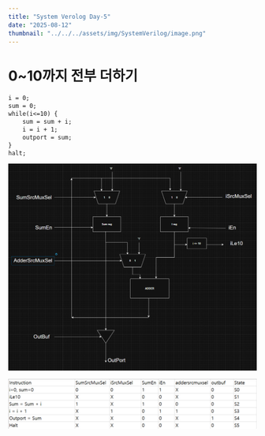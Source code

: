 ```yaml
---
title: "System Verolog Day-5"
date: "2025-08-12"
thumbnail: "../../../assets/img/SystemVerilog/image.png"
---
```


# 0~10까지 전부 더하기
```
i = 0;
sum = 0;
while(i<=10) {
    sum = sum + i;
    i = i + 1;
    outport = sum;
}
halt;
```
![alt text](<../../../assets/img/CPU/day_5/스크린샷 2025-08-12 101431.png>)

![alt text](<../../../assets/img/CPU/day_5/스크린샷 2025-08-12 103030.png>)

